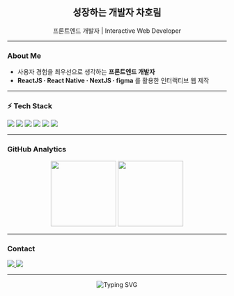 <!-- 프로필 README (cha-horim/cha-horim) -->

<h2 align="center">성장하는 개발자 차호림</h2>
<p align="center">프론트엔드 개발자 | Interactive Web Developer</p>

---

### About Me
- 사용자 경험을 최우선으로 생각하는 **프론트엔드 개발자**
- **ReactJS · React Native · NextJS · figma** 를 활용한 인터랙티브 웹 제작
---

### ⚡ Tech Stack
<p>
  <!-- Core -->
  <img src="https://img.shields.io/badge/HTML5-000000?style=for-the-badge&logo=html5&logoColor=white"/>
  <img src="https://img.shields.io/badge/CSS3-000000?style=for-the-badge&logo=css3&logoColor=white"/>
  <img src="https://img.shields.io/badge/JavaScript-000000?style=for-the-badge&logo=javascript&logoColor=white"/>
  <img src="https://img.shields.io/badge/React-000000?style=for-the-badge&logo=react&logoColor=61DAFB"/>
  
  <!-- Styling -->
  <img src="https://img.shields.io/badge/TailwindCSS-000000?style=for-the-badge&logo=tailwindcss&logoColor=06B6D4"/>
  
  <!-- 3D -->
  <img src="https://img.shields.io/badge/Three.js-000000?style=for-the-badge&logo=threedotjs&logoColor=white"/>
</p>

---

### GitHub Analytics
<p align="center">
  <img src="https://github-readme-stats.vercel.app/api?username=cha-horim&show_icons=true&theme=radical&hide_border=true" height="150"/>
  <img src="https://github-readme-stats.vercel.app/api/top-langs/?username=cha-horim&layout=compact&theme=radical&hide_border=true" height="150"/>
</p>

---

### Contact
<p>
  <a href="mailto:ccodingpy0825@gmail.com">
    <img src="https://img.shields.io/badge/Gmail-000000?style=for-the-badge&logo=gmail&logoColor=EA4335"/>
  </a>
  <a href="https://www.linkedin.com/in/cha-horim" target="_blank">
    <img src="https://img.shields.io/badge/LinkedIn-000000?style=for-the-badge&logo=linkedin&logoColor=0A66C2"/>
  </a>
</p>

---

<p align="center">
  <img src="https://readme-typing-svg.demolab.com?font=Fira+Code&pause=1000&color=FFFFFF&center=true&vCenter=true&width=435&lines=Frontend+Developer;Interactive+Web+%7C+UX+Focused;Always+Learning+New+Tech" alt="Typing SVG"/>
</p>
